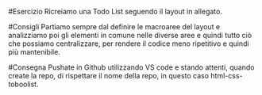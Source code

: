#Esercizio
Ricreiamo una Todo List seguendo il layout in allegato.

#Consigli
Partiamo sempre dal definire le macroaree del layout e analizziamo poi gli elementi in comune nelle diverse aree e quindi tutto ciò che possiamo centralizzare, per rendere il codice meno ripetitivo e quindi più mantenibile.

#Consegna
Pushate in Github utilizzando VS code e stando attenti, quando create la repo, di rispettare il nome della repo, in questo caso html-css-toboolist.